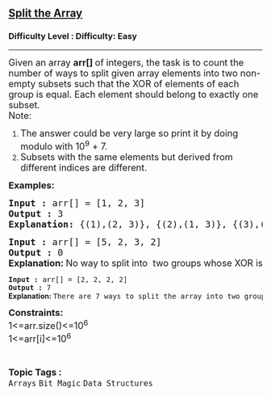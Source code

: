 <h2><a href="https://www.geeksforgeeks.org/problems/split-the-array0238/1">Split the Array</a></h2><h3>Difficulty Level : Difficulty: Easy</h3><hr><div class="problems_problem_content__Xm_eO" style="user-select: auto;"><p style="user-select: auto;"><span style="font-size: 18px; user-select: auto;">Given an array <strong style="user-select: auto;">arr[] </strong>of integers, the task is to count the number of ways to split given array elements into two non-empty subsets such that the XOR of elements of each group is equal. Each element should belong to exactly one subset.<br style="user-select: auto;">Note: </span></p>
<ol style="user-select: auto;">
<li style="user-select: auto;"><span style="font-size: 18px; user-select: auto;">The answer could be very large so print it by doing modulo with 10<sup style="user-select: auto;">9</sup>&nbsp;+ 7.&nbsp;</span></li>
<li style="user-select: auto;"><span style="font-size: 18px; user-select: auto;">Subsets with the same elements but derived from different indices are different.</span></li>
</ol>
<p style="user-select: auto;"><span style="font-size: 18px; user-select: auto;"><strong style="user-select: auto;">Examples:</strong></span></p>
<pre style="user-select: auto;"><span style="font-size: 18px; user-select: auto;"><strong style="user-select: auto;">Input :</strong> arr[] = [1, 2, 3]
<strong style="user-select: auto;">Output :</strong> 3
<strong style="user-select: auto;">Explanation: </strong>{(1),(2, 3)}, {(2),(1, 3)}, {(3),(1, 2)} are three ways with equal XOR value of two groups.</span></pre>
<pre style="user-select: auto;"><span style="font-size: 18px; user-select: auto;"><strong style="user-select: auto;">Input :</strong> arr[] = [5, 2, 3, 2]
<strong style="user-select: auto;">Output :</strong> 0<br style="user-select: auto;"><strong style="font-family: -apple-system, BlinkMacSystemFont, &quot;Segoe UI&quot;, Roboto, Oxygen, Ubuntu, Cantarell, &quot;Open Sans&quot;, &quot;Helvetica Neue&quot;, sans-serif; user-select: auto;">Explanation: </strong><span style="font-family: -apple-system, BlinkMacSystemFont, &quot;Segoe UI&quot;, Roboto, Oxygen, Ubuntu, Cantarell, &quot;Open Sans&quot;, &quot;Helvetica Neue&quot;, sans-serif; user-select: auto;">No way to split into </span><span style="font-family: -apple-system, BlinkMacSystemFont, &quot;Segoe UI&quot;, Roboto, Oxygen, Ubuntu, Cantarell, &quot;Open Sans&quot;, &quot;Helvetica Neue&quot;, sans-serif; user-select: auto;"> two groups whose XOR is equal.<br style="user-select: auto;"></span></span></pre>
<pre style="user-select: auto;"><span style="user-select: auto;"><strong style="user-select: auto;">Input :</strong> arr[] = [2, 2, 2, 2]
<strong style="user-select: auto;">Output :</strong> 7<br style="user-select: auto;"><strong style="font-family: -apple-system, BlinkMacSystemFont, &quot;Segoe UI&quot;, Roboto, Oxygen, Ubuntu, Cantarell, &quot;Open Sans&quot;, &quot;Helvetica Neue&quot;, sans-serif; user-select: auto;">Explanation: </strong>There are 7 ways to split the array into two groups with equal XOR, such that there are multiple combinations of </span>{(2), (2,2,2)},{(2,2),(2,2)}.</pre>
<p style="user-select: auto;"><span style="font-size: 18px; user-select: auto;"><strong style="user-select: auto;">Constraints:<br style="user-select: auto;"></strong></span><span style="font-size: 18px; user-select: auto;">1&lt;=arr.size()&lt;=10<sup style="user-select: auto;">6</sup><br style="user-select: auto;">1&lt;=arr[i]&lt;=10<sup style="user-select: auto;">6</sup></span></p></div><br><p><span style=font-size:18px><strong>Topic Tags : </strong><br><code>Arrays</code>&nbsp;<code>Bit Magic</code>&nbsp;<code>Data Structures</code>&nbsp;